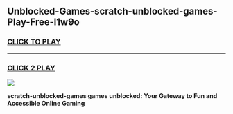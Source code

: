 
## Unblocked-Games-scratch-unblocked-games-Play-Free-l1w9o
<h3>
<a href="https://premium76.site?title=scratch-unblocked-games&ref=19M">CLICK TO PLAY</a></h3>
<hr>

<h3>
<a href="https://premium76.site?title=scratch-unblocked-games&ref=19M">CLICK 2 PLAY</a>
  
</h3>

<a href="https://premium76.site?title=scratch-unblocked-games&ref=19M"><img src="https://clearcache.store/games.png"></a>


**scratch-unblocked-games games unblocked: Your Gateway to Fun and Accessible Online Gaming**
